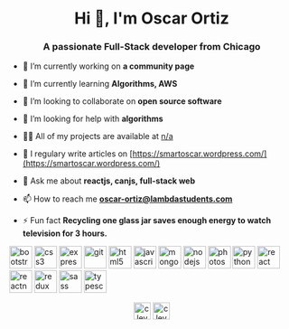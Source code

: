 <h1 align="center">Hi 👋, I'm Oscar Ortiz</h1>
<h3 align="center">A passionate Full-Stack developer from Chicago</h3>

- 🔭 I’m currently working on **a community page**

- 🌱 I’m currently learning **Algorithms, AWS**

- 👯 I’m looking to collaborate on **open source software**

- 🤝 I’m looking for help with **algorithms**

- 👨‍💻 All of my projects are available at [n/a](n/a)

- 📝 I regulary write articles on [https://smartoscar.wordpress.com/](https://smartoscar.wordpress.com/)

- 💬 Ask me about **reactjs, canjs, full-stack web**

- 📫 How to reach me **oscar-ortiz@lambdastudents.com**

- ⚡ Fun fact **Recycling one glass jar saves enough energy to watch television for 3 hours.**

<p align="left"><img src="https://devicons.github.io/devicon/devicon.git/icons/bootstrap/bootstrap-plain.svg" alt="bootstrap" width="40" height="40"/> <img src="https://devicons.github.io/devicon/devicon.git/icons/css3/css3-original-wordmark.svg" alt="css3" width="40" height="40"/> <img src="https://devicons.github.io/devicon/devicon.git/icons/express/express-original-wordmark.svg" alt="express" width="40" height="40"/> <img src="https://www.vectorlogo.zone/logos/git-scm/git-scm-icon.svg" alt="git" width="40" height="40"/> <img src="https://devicons.github.io/devicon/devicon.git/icons/html5/html5-original-wordmark.svg" alt="html5" width="40" height="40"/> <img src="https://devicons.github.io/devicon/devicon.git/icons/javascript/javascript-original.svg" alt="javascript" width="40" height="40"/> <img src="https://devicons.github.io/devicon/devicon.git/icons/mongodb/mongodb-original-wordmark.svg" alt="mongodb" width="40" height="40"/> <img src="https://devicons.github.io/devicon/devicon.git/icons/nodejs/nodejs-original-wordmark.svg" alt="nodejs" width="40" height="40"/> <img src="https://devicons.github.io/devicon/devicon.git/icons/photoshop/photoshop-plain.svg" alt="photoshop" width="40" height="40"/> <img src="https://devicons.github.io/devicon/devicon.git/icons/python/python-original.svg" alt="python" width="40" height="40"/> <img src="https://devicons.github.io/devicon/devicon.git/icons/react/react-original-wordmark.svg" alt="react" width="40" height="40"/> <img src="https://reactnative.dev/img/header_logo.svg" alt="reactnative" width="40" height="40"/> <img src="https://devicons.github.io/devicon/devicon.git/icons/redux/redux-original.svg" alt="redux" width="40" height="40"/> <img src="https://devicons.github.io/devicon/devicon.git/icons/sass/sass-original.svg" alt="sass" width="40" height="40"/> <img src="https://devicons.github.io/devicon/devicon.git/icons/typescript/typescript-original.svg" alt="typescript" width="40" height="40"/></p><p align="center">
<a href="https://dev.to/cleveroscar" target="blank"><img align="center" src="https://cdn.jsdelivr.net/npm/simple-icons@3.0.1/icons/dev-dot-to.svg" alt="cleveroscar" height="30" width="30" /></a>
<a href="https://twitter.com/cleveroscardev" target="blank"><img align="center" src="https://cdn.jsdelivr.net/npm/simple-icons@3.0.1/icons/twitter.svg" alt="cleveroscardev" height="30" width="30" /></a>
</p>
